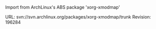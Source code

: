 Import from ArchLinux's ABS package 'xorg-xmodmap'

URL: svn://svn.archlinux.org/packages/xorg-xmodmap/trunk
Revision: 196284

